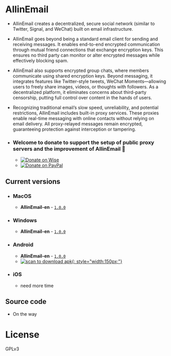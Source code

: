 
# AllinEmail

- AllinEmail creates a decentralized, secure social network (similar to Twitter, Signal, and WeChat) built on email infrastructure.

- AllinEmail goes beyond being a standard email client for sending and receiving messages. It enables end-to-end encrypted communication through mutual friend connections that exchange encryption keys. This ensures no third party can monitor or alter encrypted messages while effectively blocking spam.

- AllinEmail also supports encrypted group chats, where members communicate using shared encryption keys. Beyond messaging, it integrates features like Twitter-style tweets, WeChat Moments—allowing users to freely share images, videos, or thoughts with followers. As a decentralized platform, it eliminates concerns about third-party censorship, putting full control over content in the hands of users.

- Recognizing traditional email’s slow speed, unreliability, and potential restrictions, AllinEmail includes built-in proxy services. These proxies enable real-time messaging with online contacts without relying on email delivery. All proxy-relayed messages remain encrypted, guaranteeing protection against interception or tampering.


- ### Welcome to donate to support the setup of public proxy servers and the improvement of AllinEmail &#128170;

  - [![Donate on Wise](https://github.com/tsinghoo/AllinEmail/releases/download/v1.0.0/donateWise.png)](https://wise.com/pay/me/ahgy47d)
  - [![Donate on PayPal](https://github.com/tsinghoo/AllinEmail/releases/download/v1.0.0/donatePaypal.png)](https://paypal.me/tsinghoo)


## Current versions

- ### MacOS
  - **AllinEmail-en** - [`1.0.0`](https://github.com/tsinghoo/AllinEmail/releases/download/v1.0.0/AllinEmail-1.0.0.dmg)

- ### Windows
  - **AllinEmail-en** - [`1.0.0`](https://github.com/tsinghoo/AllinEmail/releases/download/v1.0.0/AllinEmail.1.0.0.zip)


- ### Android
  - **AllinEmail-en** - [`1.0.0`](https://github.com/tsinghoo/AllinEmail/releases/download/v1.0.0/AllinEmail.1.0.0.apk)
  - [![scan to download apk](https://github.com/tsinghoo/AllinEmail/releases/download/v1.0.0/downloadApk.png){: style="width:150px;"}](https://github.com/tsinghoo/AllinEmail/releases/download/v1.0.0/AllinEmail.1.0.0.apk)


- ### iOS
  - need more time

<!--
-->

## Source code
- On the way


# License

GPLv3